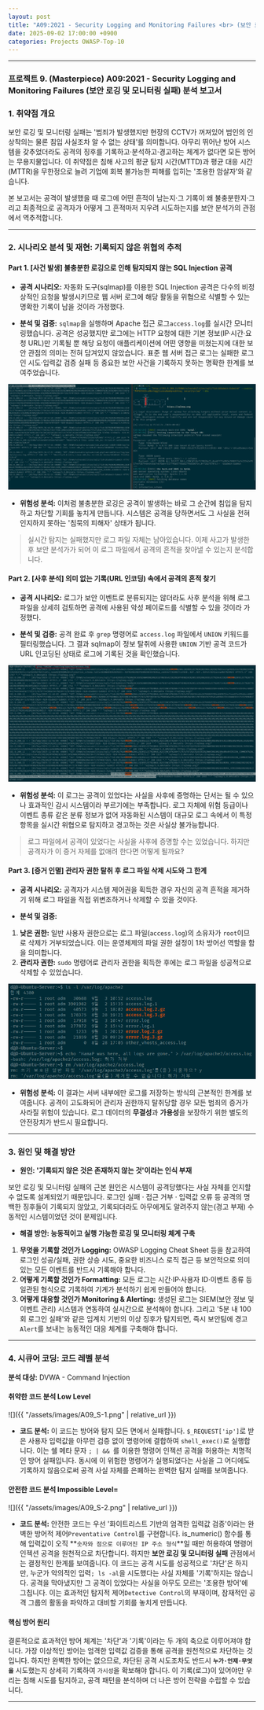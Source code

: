 ```yaml
---
layout: post
title: "A09:2021 - Security Logging and Monitoring Failures <br> (보안 로깅 및 모니터링 실패) 분석 보고서"
date: 2025-09-02 17:00:00 +0900
categories: Projects OWASP-Top-10
---
```

---

### **프로젝트 9. (Masterpiece) A09:2021 - Security Logging and Monitoring Failures (보안 로깅 및 모니터링 실패) 분석 보고서**

### 1. 취약점 개요

   보안 로깅 및 모니터링 실패는 '범죄가 발생했지만 현장의 CCTV가 꺼져있어 범인의 인상착의는 물론 침입 사실조차 알 수 없는 상태'를 의미합니다. 아무리 뛰어난 방어 시스템을 갖추었더라도 공격의 징후를 기록하고·분석하고·경고하는 체계가 없다면 모든 방어는 무용지물입니다. 이 취약점은 침해 사고의 평균 탐지 시간(MTTD)과 평균 대응 시간(MTTR)을 무한정으로 늘려 기업에 회복 불가능한 피해를 입히는 '조용한 암살자'와 같습니다.

   본 보고서는 공격이 발생했을 때 로그에 어떤 흔적이 남는지·그 기록이 왜 불충분한지·그리고 최종적으로 공격자가 어떻게 그 흔적마저 지우려 시도하는지를 보안 분석가의 관점에서 역추적합니다.

---

### 2. 시나리오 분석 및 재현: 기록되지 않은 위협의 추적

#### Part 1. [사건 발생] 불충분한 로깅으로 인해 탐지되지 않는 SQL Injection 공격

*   **공격 시나리오:**
   자동화 도구(sqlmap)를 이용한 SQL Injection 공격은 다수의 비정상적인 요청을 발생시키므로 웹 서버 로그에 해당 활동을 위협으로 식별할 수 있는 명확한 기록이 남을 것이라 가정했다.

*   **분석 및 검증:**
   `sqlmap`을 실행하며 Apache 접근 로그`access.log`를 실시간 모니터링했습니다. 공격은 성공했지만 로그에는 HTTP 요청에 대한 기본 정보(IP·시간·요청 URL)만 기록될 뿐 해당 요청이 애플리케이션에 어떤 영향을 미쳤는지에 대한 보안 관점의 의미는 전혀 담겨있지 않았습니다. 표준 웹 서버 접근 로그는 실패한 로그인 시도·입력값 검증 실패 등 중요한 보안 사건을 기록하지 못하는 명확한 한계를 보여주었습니다.

   ![monitoring](/assets/images/A09_P1-1.png)

*   **위험성 분석:**
   이처럼 불충분한 로깅은 공격이 발생하는 바로 그 순간에 침입을 탐지하고 차단할 기회를 놓치게 만듭니다. 시스템은 공격을 당하면서도 그 사실을 전혀 인지하지 못하는 '침묵의 피해자' 상태가 됩니다.

>   실시간 탐지는 실패했지만 로그 파일 자체는 남아있습니다. 이제 사고가 발생한 후 보안 분석가가 되어 이 로그 파일에서 공격의 흔적을 찾아낼 수 있는지 분석합니다.

#### Part 2. [사후 분석] 의미 없는 기록(URL 인코딩) 속에서 공격의 흔적 찾기

*   **공격 시나리오:**
   로그가 보안 이벤트로 분류되지는 않더라도 사후 분석을 위해 로그 파일을 상세히 검토하면 공격에 사용된 악성 페이로드를 식별할 수 있을 것이라 가정했다.

*   **분석 및 검증:**
   공격 완료 후 `grep` 명령어로 `access.log` 파일에서 `UNION` 키워드를 필터링했습니다. 그 결과 sqlmap이 정보 탈취에 사용한 `UNION` 기반 공격 코드가 URL 인코딩된 상태로 로그에 기록된 것을 확인했습니다.

   ![UNION](/assets/images/A09_P2-1.png)

*   **위험성 분석:**
   이 로그는 공격이 있었다는 사실을 사후에 증명하는 단서는 될 수 있으나 효과적인 감시 시스템이라 부르기에는 부족합니다. 로그 자체에 위험 등급이나 이벤트 종류 같은 분류 정보가 없어 자동화된 시스템이 대규모 로그 속에서 이 특정 항목을 실시간 위협으로 탐지하고 경고하는 것은 사실상 불가능합니다.

> 로그 파일에서 공격이 있었다는 사실을 사후에 증명할 수는 있었습니다. 하지만 공격자가 이 증거 자체를 없애려 한다면 어떻게 될까요?

#### Part 3. [증거 인멸] 관리자 권한 탈취 후 로그 파일 삭제 시도와 그 한계

*   **공격 시나리오:**
   공격자가 시스템 제어권을 획득한 경우 자신의 공격 흔적을 제거하기 위해 로그 파일을 직접 위변조하거나 삭제할 수 있을 것이다.

*   **분석 및 검증:**
   1.  **낮은 권한:** 일반 사용자 권한으로는 로그 파일(`access.log`)의 소유자가 `root`이므로 삭제가 거부되었습니다. 이는 운영체제의 파일 권한 설정이 1차 방어선 역할을 함을 의미합니다.
   2.  **관리자 권한:** `sudo` 명령어로 관리자 권한을 획득한 후에는 로그 파일을 성공적으로 삭제할 수 있었습니다.

   ![rm log](/assets/images/A09_P3-1.png)

*   **위험성 분석:**
   이 결과는 서버 내부에만 로그를 저장하는 방식의 근본적인 한계를 보여줍니다. 공격이 고도화되어 관리자 권한까지 탈취당할 경우 모든 범죄의 증거가 사라질 위험이 있습니다. 로그 데이터의 **무결성**과 **가용성**을 보장하기 위한 별도의 안전장치가 반드시 필요합니다.

---

### 3. 원인 및 해결 방안

*   **원인: '기록되지 않은 것은 존재하지 않는 것'이라는 인식 부재**

보안 로깅 및 모니터링 실패의 근본 원인은 시스템이 공격당했다는 사실 자체를 인지할 수 없도록 설계되었기 때문입니다. 로그인 실패 · 접근 거부 · 입력값 오류 등 공격의 명백한 징후들이 기록되지 않았고, 기록되더라도 아무에게도 알려주지 않는(경고 부재) 수동적인 시스템이었던 것이 문제입니다.

*   **해결 방안: 능동적이고 실행 가능한 로깅 및 모니터링 체계 구축**

   1.  **무엇을 기록할 것인가 Logging:** OWASP Logging Cheat Sheet 등을 참고하여 로그인 성공/실패, 권한 상승 시도, 중요한 비즈니스 로직 접근 등 보안적으로 의미 있는 모든 이벤트를 반드시 기록해야 합니다. 
   2.  **어떻게 기록할 것인가 Formatting:** 모든 로그는 시간·IP·사용자 ID·이벤트 종류 등 일관된 형식으로 기록하여 기계가 분석하기 쉽게 만들어야 합니다.
   3.  **어떻게 대응할 것인가 Monitoring & Alerting:** 생성된 로그는 SIEM(보안 정보 및 이벤트 관리) 시스템과 연동하여 실시간으로 분석해야 합니다. 그리고 '5분 내 100회 로그인 실패'와 같은 임계치 기반의 이상 징후가 탐지되면, 즉시 보안팀에 경고`Alert`를 보내는 능동적인 대응 체계를 구축해야 합니다.

---

### 4. 시큐어 코딩: 코드 레벨 분석

**분석 대상:** DVWA - Command Injection

#### 취약한 코드 분석 Low Level

   ![]({{ "/assets/images/A09_S-1.png" | relative_url }})  

   *   **코드 분석:** 이 코드는 방어와 탐지 모든 면에서 실패합니다. `$_REQUEST['ip']`로 받은 사용자 입력값을 아무런 검증 없이 명령어에 결합하여 `shell_exec()`로 실행합니다. 이는 쉘 메타 문자 `; | && `를 이용한 명령어 인젝션 공격을 허용하는 치명적인 방어 실패입니다. 동시에 이 위험한 명령어가 실행되었다는 사실을 그 어디에도 기록하지 않음으로써 공격 사실 자체를 은폐하는 완벽한 탐지 실패를 보여줍니다.

#### 안전한 코드 분석 Impossible Level=

   ![]({{ "/assets/images/A09_S-2.png" | relative_url }})  

   *   **코드 분석:** 안전한 코드는 우선 '화이트리스트 기반의 엄격한 입력값 검증'이라는 완벽한 방어적 제어`Preventative Control`를 구현합니다. is_numeric() 함수를 통해 입력값이 오직 **`숫자와 점으로 이루어진 IP 주소 형식`**일 때만 허용하여 명령어 인젝션 공격을 원천적으로 차단합니다. 하지만 **보안 로깅 및 모니터링 실패** 관점에서는 결정적인 한계를 보여줍니다. 이 코드는 공격 시도를 성공적으로 '차단'은 하지만, 누군가 악의적인 입력`; ls -al`을 시도했다는 사실 자체를 '기록'하지는 않습니다. 공격을 막아냈지만 그 공격이 있었다는 사실을 아무도 모르는 '조용한 방어'에 그칩니다. 이는 효과적인 탐지적 제어`Detective Control`의 부재이며, 잠재적인 공격 그룹의 활동을 파악하고 대비할 기회를 놓치게 만듭니다.

#### 핵심 방어 원리

   결론적으로 효과적인 방어 체계는 '차단'과 '기록'이라는 두 개의 축으로 이루어져야 합니다. 가장 이상적인 방어는 엄격한 입력값 검증을 통해 공격을 원천적으로 차단하는 것입니다. 하지만 완벽한 방어는 없으므로, 차단된 공격 시도조차도 반드시 **`누가·언제·무엇을`** 시도했는지 상세히 기록하여 `가시성`을 확보해야 합니다. 이 기록(로그)이 있어야만 우리는 침해 시도를 탐지하고, 공격 패턴을 분석하며 더 나은 방어 전략을 수립할 수 있습니다.

<hr class="short-rule">